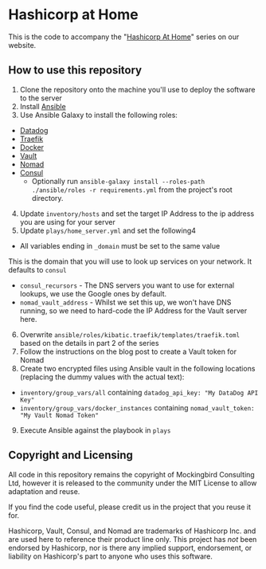 # Hashicorp at Home

This is the code to accompany the "[Hashicorp At Home](https://www.mockingbirdconsulting.co.uk/blog/2019-01-05-hashicorp-at-home/)" series on our website.

## How to use this repository

1. Clone the repository onto the machine you'll use to deploy the software to the server
2. Install [Ansible](https://www.ansible.com)
3. Use Ansible Galaxy to install the following roles:
  * [Datadog](https://galaxy.ansible.com/DataDog/datadog)
  * [Traefik](https://galaxy.ansible.com/kibatic/traefik)
  * [Docker](https://galaxy.ansible.com/geerlingguy/docker)
  * [Vault](https://galaxy.ansible.com/brianshumate/vault)
  * [Nomad](https://galaxy.ansible.com/brianshumate/nomad)
  * [Consul](https://galaxy.ansible.com/brianshumate/consul)
    - Optionally run `ansible-galaxy install --roles-path ./ansible/roles -r requirements.yml` from the project's root directory.
4. Update `inventory/hosts` and set the target IP Address to the ip address you are using for your server
5. Update `plays/home_server.yml` and set the following4
  * All variables ending in `_domain` must be set to the same value

   This is the domain that you will use to look up services on your network.  It defaults to `consul`

  * `consul_recursors` - The DNS servers you want to use for external lookups, we use the Google ones by default.
  * `nomad_vault_address` - Whilst we set this up, we won't have DNS running, so we need to hard-code the IP Address for the Vault server here.
6. Overwrite `ansible/roles/kibatic.traefik/templates/traefik.toml` based on the details in part 2 of the series
7. Follow the instructions on the blog post to create a Vault token for Nomad
8. Create two encrypted files using Ansible vault in the following locations (replacing the dummy values with the actual text):
  * `inventory/group_vars/all` containing `datadog_api_key: "My DataDog API Key"`
  * `inventory/group_vars/docker_instances` containing `nomad_vault_token: "My Vault Nomad Token"`
9. Execute Ansible against the playbook in `plays`

## Copyright and Licensing
All code in this repository remains the copyright of Mockingbird Consulting Ltd, however it is released to the community under the MIT License to allow adaptation and reuse.

If you find the code useful, please credit us in the project that you reuse it for.

Hashicorp, Vault, Consul, and Nomad are trademarks of Hashicorp Inc. and are used here to reference their product line only.  This project has *not* been endorsed by Hashicorp, nor is there any implied support, endorsement, or liability on Hashicorp's part to anyone who uses this software.
